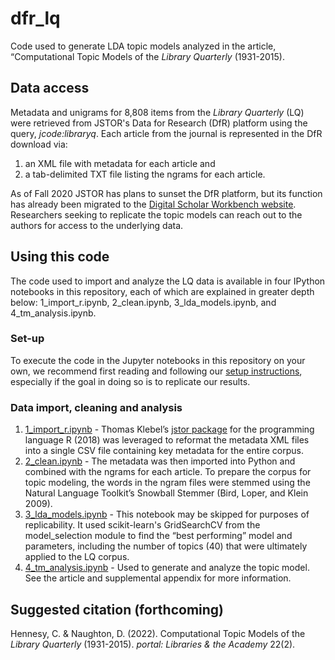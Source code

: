 # dfr_lq

Code used to generate LDA topic models analyzed in the article, “Computational Topic Models of the *Library Quarterly* (1931-2015). 

## Data access
Metadata and unigrams for 8,808 items from the *Library Quarterly* (LQ) were retrieved from JSTOR's Data for Research (DfR) platform using the query, *jcode:libraryq*. Each article from the journal is represented in the DfR download via:
1. an XML file with metadata for each article and 
2. a tab-delimited TXT file listing the ngrams for each article.

As of Fall 2020 JSTOR has plans to sunset the DfR platform, but its function has already been migrated to the [Digital Scholar Workbench website](https://tdm-pilot.org/). Researchers seeking to replicate the topic models can reach out to the authors for access to the underlying data.

## Using this code

The code used to import and analyze the LQ data is available in four IPython notebooks in this repository, each of which are explained in greater depth below: 1_import_r.ipynb, 2_clean.ipynb, 3_lda_models.ipynb, and 4_tm_analysis.ipynb.

### Set-up
To execute the code in the Jupyter notebooks in this repository on your own, we recommend first 
reading and following our [setup instructions](setup.md), especially if the goal in
doing so is to replicate our results.

### Data import, cleaning and analysis
1. [1_import_r.ipynb](https://github.com/chennesy/dfr_lq/blob/master/1_import_r.ipynb) - Thomas Klebel’s [jstor package](https://docs.ropensci.org/jstor/) for the programming language R (2018) was leveraged to reformat the metadata XML files into a single CSV file containing key metadata for the entire corpus. 
2. [2_clean.ipynb](https://github.com/chennesy/dfr_lq/blob/master/2_clean.ipynb) - The metadata was then imported into Python and combined with the ngrams for each article. To prepare the corpus for topic modeling, the words in the ngram files were stemmed using the Natural Language Toolkit’s Snowball Stemmer (Bird, Loper, and Klein 2009). 
3. [3_lda_models.ipynb](https://github.com/chennesy/dfr_lq/blob/master/3_lda_models.ipynb) - This notebook may be skipped for purposes of replicability. It used scikit-learn's GridSearchCV from the model_selection module to find the “best performing” model and parameters, including the number of topics (40) that were ultimately applied to the LQ corpus. 
4. [4_tm_analysis.ipynb](https://github.com/chennesy/dfr_lq/blob/master/4_tm_analysis.ipynb) - Used to generate and analyze the topic model. See the article and supplemental appendix for more information. 

## Suggested citation (forthcoming)
Hennesy, C. & Naughton, D. (2022). Computational Topic Models of the *Library Quarterly* (1931-2015). *portal: Libraries & the Academy* 22(2).
